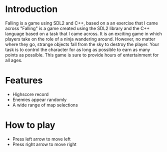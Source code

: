 # Introduction
Falling is a game using SDL2 and C++, based on a an exercise that I came across
"Falling" is a game created using the SDL2 library and the C++ language based on a task that I came across. It is an exciting game in which players take on the role of a ninja wandering around. However, no matter where they go, strange objects fall from the sky to destroy the player. Your task is to control the character for as long as possible to earn as many points as possible. This game is sure to provide hours of entertainment for all ages.
# Features
- Highscore record
- Enemies appear randomly
- A wide range of map selections
# How to play
- Press left arrow to move left
- Press right arrow to move right
